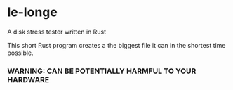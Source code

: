 # le-longe
A disk stress tester written in Rust

This short Rust program creates a the biggest file it can in the shortest time possible. 
### WARNING: CAN BE POTENTIALLY HARMFUL TO YOUR HARDWARE
